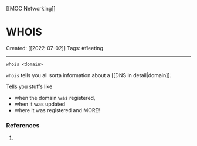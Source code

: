 [[MOC Networking]]

# WHOIS
Created:  [[2022-07-02]]
Tags: #fleeting 

---
`whois <domain>`


`whois` tells you all sorta information about a [[DNS in detail|domain]]. 


Tells you stuffs like 
- when the domain was registered, 
- when it was updated 
- where it was registered and MORE!











### References
1. 